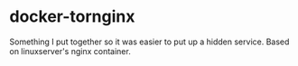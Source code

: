 # docker-tornginx
Something I put together so it was easier to put up a hidden service. Based on linuxserver's nginx container.

